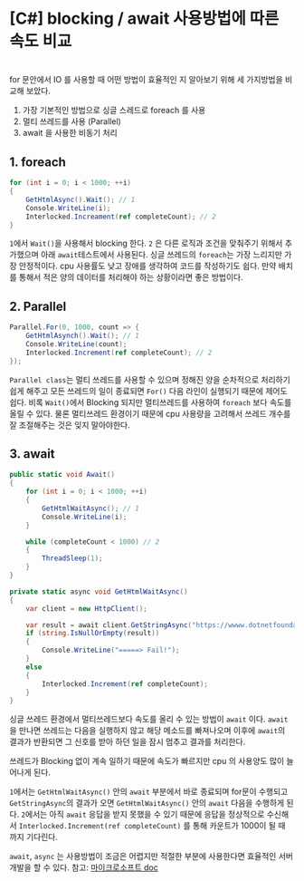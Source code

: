 # [C#] blocking / await 사용방법에 따른 속도 비교
# 

for 문안에서 IO 를 사용할 때 어떤 방법이 효율적인 지 알아보기 위해 세 가지방법을 비교해 보았다. 

1. 가장 기본적인 방법으로 싱글 스레드로 foreach 를 사용
2. 멀티 쓰레드를 사용 (Parallel)
3. await 을 사용한 비동기 처리

## 1. foreach
```c#
for (int i = 0; i < 1000; ++i)
{
	GetHtmlAsync().Wait(); // 1
	Console.WriteLine(i);
	Interlocked.Increament(ref completeCount); // 2
}
```
`1`에서 ```Wait()```을 사용해서 blocking 한다. `2` 은 다른 로직과 조건을 맞춰주기 위해서 추가했으며 아래 ```await```테스트에서 사용된다.
싱글 쓰레드의 ```foreach```는 가장 느리지만 가장 안정적이다. cpu 사용률도 낮고 장애를 생각하여 코드를 작성하기도 쉽다.
만약 배치를 통해서 적은 양의 데이터를 처리해야 하는 상황이라면 좋은 방법이다.

## 2. Parallel
```c#
Parallel.For(0, 1000, count => {
	GetHtmlAsynch().Wait(); // 1
	Console.WriteLine(count);
	Interlocked.Increment(ref completeCount); // 2
});
```
```Parallel class```는 멀티 쓰레드를 사용할 수 있으며 정해진 양을 순차적으로 처리하기 쉽게 해주고 
모든 쓰레드의 일이 종료되면 ```For()``` 다음 라인이 실행되기 때문에 제어도 쉽다.
비록 ```Wait()```에서 Blocking 되지만 멀티쓰레드를 사용하여 `foreach` 보다 속도를 올릴 수 있다.
물론 멀티쓰레드 환경이기 때문에 cpu 사용량을 고려해서 쓰레드 개수를 잘 조절해주는 것은 잊지 말아야한다.

## 3. await
```c#
public static void Await()
{
	for (int i = 0; i < 1000; ++i)
	{
		GetHtmlWaitAsync(); // 1
		Console.WriteLine(i);
	}

	while (completeCount < 1000) // 2
	{
		ThreadSleep(1);
	}
}

private static async void GetHtmlWaitAsync()
{
	var client = new HttpClient();

	var result = await client.GetStringAsync("https://wwww.dotnetfoundation.org");
	if (string.IsNullOrEmpty(result))
	{
		Console.WriteLine("=====> Fail!");
	}
	else
	{
		Interlocked.Increment(ref completeCount);
	}
}
```
싱글 쓰레드 환경에서 멀티쓰레드보다 속도를 올리 수 있는 방법이 ```await``` 이다. ```await```을 만나면 쓰레드는 다음을 실행하지 않고
해당 메소드를 빠져나오며 이후에 ```await```의 결과가 반환되면 그 신호를 받아 하던 일을 잠시 멈추고 결과를 처리한다.

쓰레드가 Blocking 없이 계속 일하기 때문에 속도가 빠르지만 cpu 의 사용양도 많이 늘어나게 된다.

`1`에서는 ```GetHtmlWaitAsync()``` 안의 ```await``` 부분에서 바로 종료되며 for문이 수행되고 ```GetStringAsync```의 결과가 오면
```GetHtmlWaitAsync()``` 안의 ```await``` 다음을 수행하게 된다. 
`2`에서는 아직 ```await``` 응답을 받지 못했을 수 있기 때문에 응답을 정상적으로 수신해서 ```Interlocked.Increment(ref completeCount)``` 를 통해 카운트가 1000이 될 때 까지 기다린다.

`await`, `async` 는 사용방법이 조금은 어렵지만 적절한 부분에 사용한다면 효율적인 서버개발을 할 수 있다.
참고: [마이크로소프트 doc](https://docs.microsoft.com/ko-kr/dotnet/csharp/programming-guide/concepts/async/task-asynchronous-programming-model#BKMK_AsyncandAwait)
